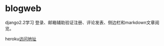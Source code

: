 # blogweb
django2.2学习
登录、邮箱辅助验证注册、评论发表、侧边栏和markdown文章阅览。

heroku[访问地址](https://blogweb-django.herokuapp.com/)
